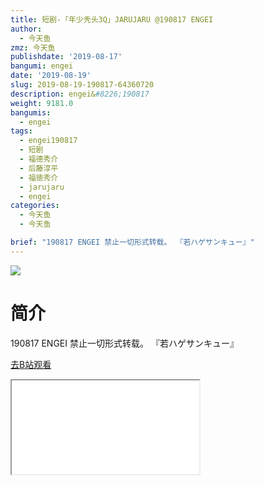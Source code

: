 ```yaml
---
title: 短剧-「年少秃头3Q」JARUJARU @190817 ENGEI
author:
  - 今天鱼
zmz: 今天鱼
publishdate: '2019-08-17'
bangumi: engei
date: '2019-08-19'
slug: 2019-08-19-190817-64360720
description: engei&#8226;190817
weight: 9181.0
bangumis:
  - engei
tags: 
  - engei190817
  - 短剧
  - 福德秀介
  - 后藤淳平
  - 福徳秀介
  - jarujaru
  - engei
categories:
  - 今天鱼
  - 今天鱼

brief: "190817 ENGEI 禁止一切形式转载。 『若ハゲサンキュー』"
---
```

![](https://i.imgur.com/mcYZ9Gv.jpg)
# 简介  
190817 ENGEI
禁止一切形式转载。
『若ハゲサンキュー』  

[去B站观看](https://www.bilibili.com/video/av64360720/)
<div class ="resp-container"><iframe class="testiframe" src="//player.bilibili.com/player.html?aid=64360720"", scrolling="no", allowfullscreen="true" > </iframe></div> 
